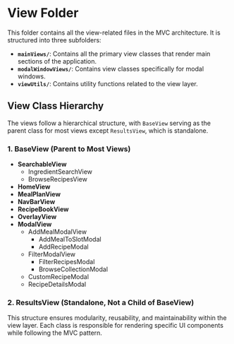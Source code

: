 # View Folder

This folder contains all the view-related files in the MVC architecture. It is structured into three subfolders:

- **`mainViews/`**: Contains all the primary view classes that render main sections of the application.
- **`modalWindowViews/`**: Contains view classes specifically for modal windows.
- **`viewUtils/`**: Contains utility functions related to the view layer.

## **View Class Hierarchy**

The views follow a hierarchical structure, with `BaseView` serving as the parent class for most views except `ResultsView`, which is standalone.

### **1. BaseView (Parent to Most Views)**

- **SearchableView**
  - IngredientSearchView
  - BrowseRecipesView
- **HomeView**
- **MealPlanView**
- **NavBarView**
- **RecipeBookView**
- **OverlayView**
- **ModalView**
  - AddMealModalView
    - AddMealToSlotModal
    - AddRecipeModal
  - FilterModalView
    - FilterRecipesModal
    - BrowseCollectionModal
  - CustomRecipeModal
  - RecipeDetailsModal

### **2. ResultsView (Standalone, Not a Child of BaseView)**

This structure ensures modularity, reusability, and maintainability within the view layer. Each class is responsible for rendering specific UI components while following the MVC pattern.
